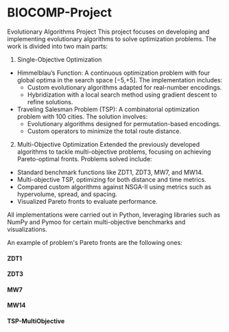 # BIOCOMP-Project

Evolutionary Algorithms Project
This project focuses on developing and implementing evolutionary algorithms to solve optimization problems. The work is divided into two main parts:

1. Single-Objective Optimization
- Himmelblau’s Function: A continuous optimization problem with four global optima in the search space 
[−5,+5]. The implementation includes:
  - Custom evolutionary algorithms adapted for real-number encodings.
  - Hybridization with a local search method using gradient descent to refine solutions.
- Traveling Salesman Problem (TSP): A combinatorial optimization problem with 100 cities. The solution involves:
  - Evolutionary algorithms designed for permutation-based encodings.
  - Custom operators to minimize the total route distance.



2. Multi-Objective Optimization
Extended the previously developed algorithms to tackle multi-objective problems, focusing on achieving Pareto-optimal fronts. Problems solved include:
  - Standard benchmark functions like ZDT1, ZDT3, MW7, and MW14.
  - Multi-objective TSP, optimizing for both distance and time metrics.
- Compared custom algorithms against NSGA-II using metrics such as hypervolume, spread, and spacing.
- Visualized Pareto fronts to evaluate performance.

All implementations were carried out in Python, leveraging libraries such as NumPy and Pymoo for certain multi-objective benchmarks and visualizations.

An example of problem's Pareto fronts are the following ones:

#### ZDT1



#### ZDT3



#### MW7



#### MW14



#### TSP-MultiObjective

